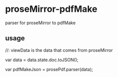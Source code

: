 # proseMirror-pdfMake
parser for proseMirror to pdfMake

## usage

//: viewData is the data that comes from proseMirror

  var data = data.state.doc.toJSON();
  
  var pdfMakeJson = prosePdf.parser(data);
